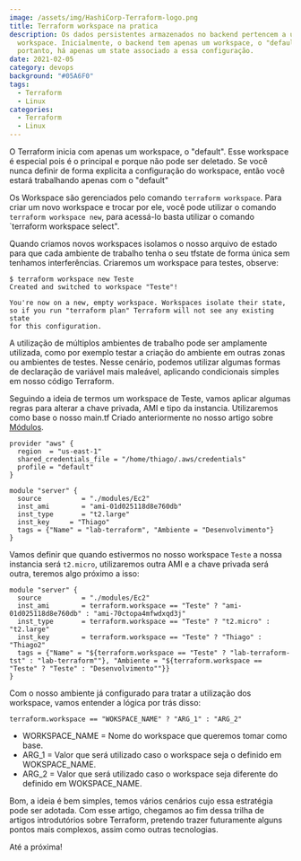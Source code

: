 ```yaml
---
image: /assets/img/HashiCorp-Terraform-logo.png
title: Terraform workspace na pratica
description: Os dados persistentes armazenados no backend pertencem a um
  workspace. Inicialmente, o backend tem apenas um workspace, o "default" e,
  portanto, há apenas um state associado a essa configuração.
date: 2021-02-05
category: devops
background: "#05A6F0"
tags:
  - Terraform
  - Linux
categories:
  - Terraform
  - Linux
---
```

O Terraform inicia com apenas um workspace, o "default". Esse workspace é especial pois é o principal e porque não pode ser deletado. Se você nunca definir de forma explicita a configuração do workspace, então você estará trabalhando apenas com o "default"

Os Workspace são gerenciados pelo comando `terraform workspace`. Para criar um novo workspace e trocar por ele, você pode utilizar o comando `terraform workspace new`, para acessá-lo basta utilizar o comando `terraform workspace select".

Quando criamos novos workspaces isolamos o nosso arquivo de estado para que cada ambiente de trabalho tenha o seu tfstate de forma única sem tenhamos interferências. Criaremos um workspace para testes, observe:

```
$ terraform workspace new Teste
Created and switched to workspace "Teste"!

You're now on a new, empty workspace. Workspaces isolate their state,
so if you run "terraform plan" Terraform will not see any existing state
for this configuration.
```

A utilização de múltiplos ambientes de trabalho pode ser amplamente utilizada, como por exemplo testar a criação do ambiente em outras zonas ou ambientes de testes. Nesse cenário, podemos utilizar algumas formas de declaração de variável mais maleável, aplicando condicionais simples em nosso código Terraform. 

Seguindo a ideia de termos um workspace de Teste, vamos aplicar algumas regras para alterar a chave privada, AMI e tipo da instancia. Utilizaremos como base o nosso main.tf Criado anteriormente no nosso artigo sobre [Módulos](https://thiagoalexandria.com.br/terraform-criando-módulos/).

````
provider "aws" {
  region  = "us-east-1"
  shared_credentials_file = "/home/thiago/.aws/credentials"
  profile = "default"
}

module "server" {
  source          = "./modules/Ec2"
  inst_ami        = "ami-01d025118d8e760db"
  inst_type       = "t2.large"
  inst_key     = "Thiago"
  tags = {"Name" = "lab-terraform", "Ambiente = "Desenvolvimento"}
}
````

Vamos definir que quando estivermos no nosso workspace `Teste` a nossa instancia será `t2.micro`, utilizaremos outra AMI e a chave privada será outra, teremos algo próximo a isso:

````
module "server" {
  source          = "./modules/Ec2"
  inst_ami        = terraform.workspace == "Teste" ? "ami-01d025118d8e760db" : "ami-70ctopa4mfwdxqd3j"
  inst_type       = terraform.workspace == "Teste" ? "t2.micro" : "t2.large"
  inst_key        = terraform.workspace == "Teste" ? "Thiago" : "Thiago2"
  tags = {"Name" = "${terraform.workspace == "Teste" ? "lab-terraform-tst" : "lab-terraform""}, "Ambiente = "${terraform.workspace == "Teste" ? "Teste" : "Desenvolvimento""}}
}

````

Com o nosso ambiente já configurado para tratar a utilização dos workspace, vamos entender a lógica por trás disso:

````
terraform.workspace == "WOKSPACE_NAME" ? "ARG_1" : "ARG_2"
````

* WORKSPACE_NAME = Nome do workspace que queremos tomar como base.
* ARG_1 = Valor que será utilizado caso o workspace seja o definido em WOKSPACE_NAME.
* ARG_2 = Valor que será utilizado caso o workspace seja diferente do definido em WOKSPACE_NAME.

Bom, a ideia é bem simples, temos vários cenários cujo essa estratégia pode ser adotada. Com esse artigo, chegamos ao fim dessa trilha de artigos introdutórios sobre Terraform, pretendo trazer futuramente alguns pontos mais complexos, assim como outras tecnologias.

Até a próxima! 